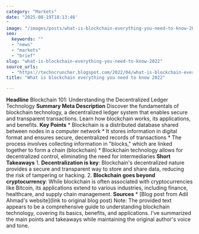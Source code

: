 ```yaml
---
category: "Markets"
date: "2025-08-19T18:13:46'"
image: "/images/posts/what-is-blockchain-everything-you-need-to-know-2022.png"
seo:
  keywords: ""
  - "news"
  - "markets"
  - "brief"
slug: "what-is-blockchain-everything-you-need-to-know-2022"
source_urls:
  - "https://techncruncher.blogspot.com/2022/04/what-is-blockchain-everything-you-need.html"
title: "What is blockchain everything you need to know 2022"

---
```


**Headline** Blockchain 101: Understanding the Decentralized Ledger Technology  **Summary Meta Description** Discover the fundamentals of blockchain technology, a decentralized ledger system that enables secure and transparent transactions. Learn how blockchain works, its applications, and benefits.  **Key Points**  * Blockchain is a distributed database shared between nodes in a computer network * It stores information in digital format and ensures secure, decentralized records of transactions * The process involves collecting information in "blocks," which are linked together to form a chain (blockchain) * Blockchain technology allows for decentralized control, eliminating the need for intermediaries  **Short Takeaways**  1. **Decentralization is key**: Blockchain's decentralized nature provides a secure and transparent way to store and share data, reducing the risk of tampering or hacking. 2. **Blockchain goes beyond cryptocurrency**: While blockchain is often associated with cryptocurrencies like Bitcoin, its applications extend to various industries, including finance, healthcare, and supply chain management.  **Sources**  * [Blog post from Adil Ahmad's website](link to original blog post)  Note: The provided text appears to be a comprehensive guide to understanding blockchain technology, covering its basics, benefits, and applications. I've summarized the main points and takeaways while maintaining the original author's voice and tone.